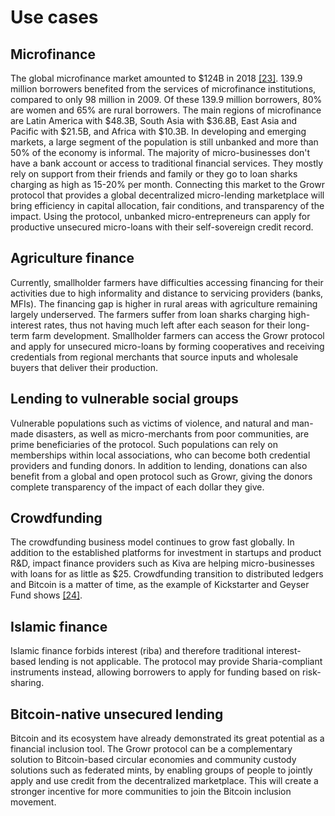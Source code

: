 # Use cases

## Microfinance

The global microfinance market amounted to $124B in 2018 [[23]](#ref23). 139.9 million borrowers benefited from the services of microfinance institutions, compared to only 98 million in 2009. Of these 139.9 million borrowers, 80% are women and 65% are rural borrowers. The main regions of microfinance are Latin America with $48.3B, South Asia with $36.8B, East Asia and Pacific with $21.5B, and Africa with $10.3B. In developing and emerging markets, a large segment of the population is still unbanked and more than 50% of the economy is informal. The majority of micro-businesses don't have a bank account or access to traditional financial services. They mostly rely on support from their friends and family or they go to loan sharks charging as high as 15-20% per month. Connecting this market to the Growr protocol that provides a global decentralized micro-lending marketplace will bring efficiency in capital allocation, fair conditions, and transparency of the impact. Using the protocol, unbanked micro-entrepreneurs can apply for productive unsecured micro-loans with their self-sovereign credit record.

## Agriculture finance

Currently, smallholder farmers have difficulties accessing financing for their activities due to high informality and distance to servicing providers (banks, MFIs). The financing gap is higher in rural areas with agriculture remaining largely underserved. The farmers suffer from loan sharks charging high-interest rates, thus not having much left after each season for their long-term farm development. Smallholder farmers can access the Growr protocol and apply for unsecured micro-loans by forming cooperatives and receiving credentials from regional merchants that source inputs and wholesale buyers that deliver their production.

## Lending to vulnerable social groups

Vulnerable populations such as victims of violence, and natural and man-made disasters, as well as micro-merchants from poor communities, are prime beneficiaries of the protocol. Such populations can rely on memberships within local associations, who can become both credential providers and funding donors. In addition to lending, donations can also benefit from a global and open protocol such as Growr, giving the donors complete transparency of the impact of each dollar they give.

## Crowdfunding

The crowdfunding business model continues to grow fast globally. In addition to the established platforms for investment in startups and product R&D, impact finance providers such as Kiva are helping micro-businesses with loans for as little as $25. Crowdfunding transition to distributed ledgers and Bitcoin is a matter of time, as the example of Kickstarter and Geyser Fund shows [[24]](#ref24).

## Islamic finance

Islamic finance forbids interest (riba) and therefore traditional interest-based lending is not applicable. The protocol may provide Sharia-compliant instruments instead, allowing borrowers to apply for funding based on risk-sharing.

## Bitcoin-native unsecured lending

Bitcoin and its ecosystem have already demonstrated its great potential as a financial inclusion tool. The Growr protocol can be a complementary solution to Bitcoin-based circular economies and community custody solutions such as federated mints, by enabling groups of people to jointly apply and use credit from the decentralized marketplace. This will create a stronger incentive for more communities to join the Bitcoin inclusion movement.

<div style="page-break-after: always;"></div>

